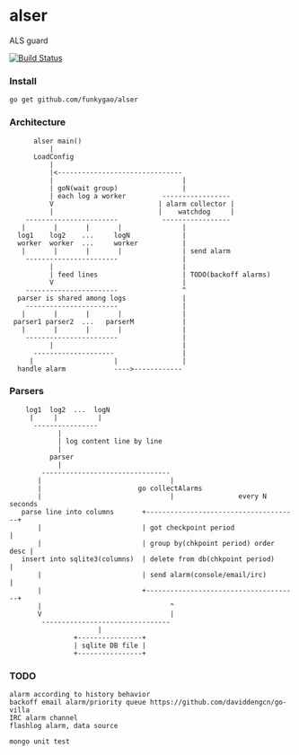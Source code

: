 alser
=====

ALS guard

[![Build Status](https://travis-ci.org/funkygao/alser.png?branch=master)](https://travis-ci.org/funkygao/alser)

### Install

    go get github.com/funkygao/alser

### Architecture
    

          alser main()
              |
          LoadConfig
              |
              |<-------------------------------
              |                                |
              | goN(wait group)                |
              | each log a worker         -----------------
              V                          | alarm collector |
              |                          |    watchdog     |
        -----------------------           -----------------
       |       |       |       |               |
      log1    log2    ...     logN             |
      worker  worker  ...     worker           |
       |       |       |       |               | send alarm
        -----------------------                | 
              |                                |
              | feed lines                     | TODO(backoff alarms)
              V                                | 
        -----------------------                ^
      parser is shared among logs              |
        -----------------------                |
       |       |       |       |               |
     parser1 parser2  ...   parserM            |
       |       |       |       |               |
        -----------------------                |
              |                                |
          --------------------                 |
         |                    |                |
      handle alarm            ---->------------


### Parsers

        log1  log2  ...  logN
         |     |          |
          ----------------
                |
                | log content line by line
                |
              parser
                |
            --------------------------------
           |                                |
           |                        go collectAlarms
           |                                |                every N seconds
       parse line into columns       +--------------------------------------+
           |                         | got checkpoint period                |
           |                         | group by(chkpoint period) order desc |
       insert into sqlite3(columns)  | delete from db(chkpoint period)      |
           |                         | send alarm(console/email/irc)        |
           |                         +--------------------------------------+
           |                                ^
           V                                |
            --------------------------------
                          |
                    +----------------+
                    | sqlite DB file |
                    +----------------+


### TODO

    alarm according to history behavior
    backoff email alarm/priority queue https://github.com/daviddengcn/go-villa
    IRC alarm channel
    flashlog alarm, data source

    mongo unit test
